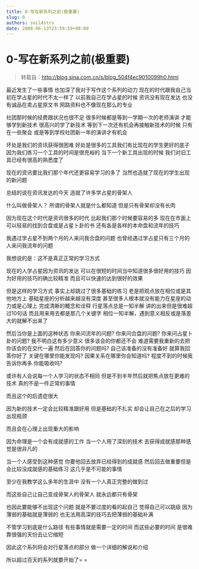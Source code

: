 ```yaml
---
title: 0-写在新系列之前(极重要)
slug: 0
authors: soilAstro
date: 2008-06-13T23:59:59+08:00
---
```

# 0-写在新系列之前(极重要)

> 转载自：http://blog.sina.com.cn/s/blog_504f4ec9010099h0.html

最近发生了一些事情
也加深了我对于写作这个系列的动力
现在的时代跟我自己当初在学占星的时代不太一样了
以前我自己在学占星的时候
资讯没有现在发达
也没有诚品在卖占星原文书
网路资料也不像现在那么的专业


社团那时候的经费跟状况也很不足
很多时候都是等到一学期一次的老师演讲
才能够学到新技术
很高兴的学了新技术
等到下一次还有机会再接触新技术的时候
只有在一些聚会
或是等到学校社团新一年的演讲才有机会


坏处是我们的资讯获得很困难
好处是很多的工具我们有比现在的学生更好的底子
因为我们练习一个工具的时间是很充裕的
当下一个新工具出现的时候
我们对旧工具已经有很高的熟悉度了


现在的资讯要比我们那个年代还更容易学习的多了
当然也造就了现在的学生出现的新问题


总结的说在资讯发达的今天
造就了许多学占星的骨架人


什么叫做骨架人？
所谓的骨架人就是什么都知道
但是只有骨架却没有长肉


因为现在这个时代是资讯很多的时代
比起我们那个时候要容易的多
现在在市面上可以轻易的找到合盘或是占星卜卦的书
还有各是各样的本命盘和流年的技巧


我遇过学占星不到两个月的人来问我合盘的问题
也曾经遇过学占星只有三个月的人来问我流年的问题


我想说的是：这不是真正正常的学习方式


现在的人学占星因为资讯的发达
可以在很短的时间当中知道很多很好用的技巧
因为好用的技巧的确比较精准
而且可以快速的达到很好的效果


但是这样的学习方式
事实上却跳过了很多基础的练习
老是把观点放在相位或是其他地方上
基础星座的分析越来越没有深度
甚至很多人根本就没有能力在星座的动力或是心理上
完成清晰的概念和诠释
行星落点总是一知半解
讲的出来但是很难超过10句话
而且用来用去都是那几个关键字
相位一知半解，遇到意义相反或是落差大的就解不出来了


然后当你是上面的这种状态
你来问流年的问题?
你来问合盘的问题?
你来问占星卜卦的问题?
我不明白这有多少意义
很多该会的你都还不会
难道需要我重新的去把你该会的在交代一遍
然后在回答你的问题吗?
自己该准备的没有准备好
就算我回答你好了
关键在哪里你能发现吗?
因果关系在哪里你会知道吗?
程度不到的时候我告诉你再多.你能吸收吗?


或许有人会说每一个人学习的状态不相同
但是不到半年然后就把焦点放在更难的技术
真的不是一件正常的事情


而且这个的后遗症很大


因为新的技术一定会比较精准跟好用
但是基础的不扎实
却会让自己在之后的学习出现瓶颈


而且会在心理上出现重大的影响


因为命理是一个会有成就感的工作
当一个人用了深刻的技术
去获得成就感那种感觉是很非凡的


当一个人感受到这种感觉
你要他回去放弃已经得到的成就感
然后回去做重要但是会比较没成就感的基础练习
这几乎是不可能的事情


至少在我教学这么多年的生涯中
没有一个人真正完整的做到过


而这些自己让自己变成骨架人的骨架人
就永远都只有骨架


也因此要能够不出现这个问题
就是不要过度的看的起自己
觉得自己可以跳级
因为薄弱的基础就是薄弱的
也无法用高深的技巧去把薄弱的基础补满


不管学习到底是什么路径
有些事情就是需要一定的时间
而这些必要的时间
是很难靠很强的天份去让它缩短


因此这个系列将会对行星落点的部分
做一个详细的解说和介绍


所以超过百天的系列就要开始了= =


  